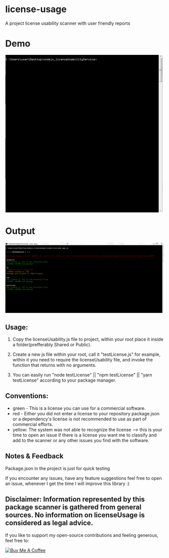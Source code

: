 # license-usage
A project license usability scanner with user friendly reports

# Demo 
<img src="https://github.com/JonathanDn/license-usage/blob/master/compare.gif" width="500px" height="500px">

# Output
![license usage scan a few files](https://github.com/JonathanDn/license-usage/blob/master/compare.png "license usage scan a few files")

## Usage:
1. Copy the licenseUsability.js file to project, within your root place it inside a folder(prefferably Shared or Public).

2. Create a new js file within your root, call it "testLicense.js" for example, within it you need to require the licenseUsability file, and invoke the function that returns with no arguments.

3. You can easily run "node testLicense" || "npm testLicense" || "yarn testLicense" according to your package manager.

## Conventions:
- green - This is a license you can use for a commercial software.
- red - Either you did not enter a license to your repository package.json or a dependency's license is not recommended to use as part of commercial efforts.
- yellow: The system was not able to recognize the license --> this is your time to open an issue if there is a license you want me to classify and add to the scanner or any other issues you find with the software.

## Notes & Feedback
Package.json in the project is just for quick testing

If you encounter any issues, have any feature suggestions feel free to open an issue, whenever I get the time I will improve this library :)

Disclaimer: Information represented by this package scanner is gathered from general sources. No information on licenseUsage is considered as legal advice.
---

If you like to support my open-source contributions and feeling generous, feel free to:

<a href="https://www.buymeacoffee.com/agUdP2R" target="_blank"><img src="https://www.buymeacoffee.com/assets/img/custom_images/orange_img.png" alt="Buy Me A Coffee" style="height: auto !important;width: auto !important;" ></a>
